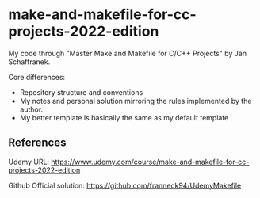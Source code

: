 # make-and-makefile-for-cc-projects-2022-edition

My code through "Master Make and Makefile for C/C++ Projects" by Jan Schaffranek.

Core differences:
- Repository structure and conventions
- My notes and personal solution mirroring the rules implemented by the author.
- My better template is basically the same as my default template


## References

Udemy URL: <https://www.udemy.com/course/make-and-makefile-for-cc-projects-2022-edition>

Github Official solution: <https://github.com/franneck94/UdemyMakefile>
